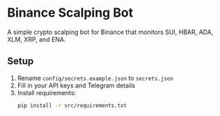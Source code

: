 # Binance Scalping Bot

A simple crypto scalping bot for Binance that monitors SUI, HBAR, ADA, XLM, XRP, and ENA.

## Setup

1. Rename `config/secrets.example.json` to `secrets.json`
2. Fill in your API keys and Telegram details
3. Install requirements:
   ```bash
   pip install -r src/requirements.txt
